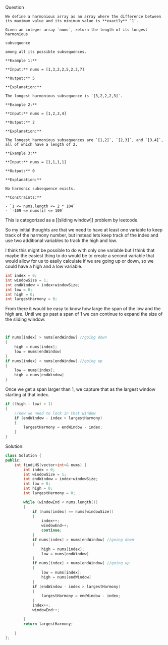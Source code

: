 
Question
```
We define a harmonious array as an array where the difference between its maximum value and its minimum value is **exactly** `1`.

Given an integer array `nums`, return the length of its longest harmonious

subsequence

among all its possible subsequences.

**Example 1:**

**Input:** nums = [1,3,2,2,5,2,3,7]

**Output:** 5

**Explanation:**

The longest harmonious subsequence is `[3,2,2,2,3]`.

**Example 2:**

**Input:** nums = [1,2,3,4]

**Output:** 2

**Explanation:**

The longest harmonious subsequences are `[1,2]`, `[2,3]`, and `[3,4]`, all of which have a length of 2.

**Example 3:**

**Input:** nums = [1,1,1,1]

**Output:** 0

**Explanation:**

No harmonic subsequence exists.

**Constraints:**

- `1 <= nums.length <= 2 * 104`
- `-109 <= nums[i] <= 109`
```

This is categorized as a [[sliding window]] problem by leetcode.

So my initial thoughts are that we need to have at least one variable to keep track of the harmony number, but instead lets keep track of the index and use two additional variables to track the high and low.

I think this might be possible to do with only one variable but I think that maybe the easiest thing to do would be to create a second variable that would allow for us to easily calculate if we are going up or down, so we could have a high and a low variable. 
```cpp
int index = 0;
int windowSize = 1;
int endWindow = index+windowSize;
int low = 0;
int high = 0;
int largestHarmony = 0;

```


From there it would be easy to know how large the span of the low and the high are.  Until we go past a span of 1 we can continue to expand the size of the sliding window. 

```cpp


if nums[index] > nums[endWindow] //going down
{
	high = nums[index];
	low = nums[endWindow]
}
if nums[index] < nums[endWindow] //going up 
{
	low = nums[index];
	high = nums[endWindow]
}
```


Once we get a span larger than 1, we capture that as the largest window starting at that index. 
```cpp
if ((high - low) > 1)
{
	//now we need to lock in that window
	if (endWindow - index > largestHarmony)
	{
		largestHarmony = endWindow - index;
	}
}


```





Solution:
```cpp
class Solution {
public:
    int findLHS(vector<int>& nums) {
		int index = 0;
		int windowSize = 1;
		int endWindow = index+windowSize;
		int low = 0;
		int high = 0;
		int largestHarmony = 0;

		while (windowEnd < nums.length())
		{
			if (nums[index] == nums[windowSize])
			{
				index++;
				windowEnd++;
				continue; 
			}
			if nums[index] > nums[endWindow] //going down
			{
				high = nums[index];
				low = nums[endWindow]
			}
			if nums[index] < nums[endWindow] //going up 
			{
				low = nums[index];
				high = nums[endWindow]
			}	
			if (endWindow - index > largestHarmony)
			{
				largestHarmony = endWindow - index;
			}
			index++;
			windowEnd++;

		}
		return largestHarmony;
        
    }
};


```
